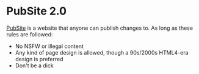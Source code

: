 # PubSite 2.0

[PubSite](https://pubsite.hiden.cc) is a website that anyone can publish changes to. As long as these rules are followed:

- No NSFW or illegal content
- Any kind of page design is allowed, though a 90s/2000s HTML4-era design is preferred
- Don't be a dick

